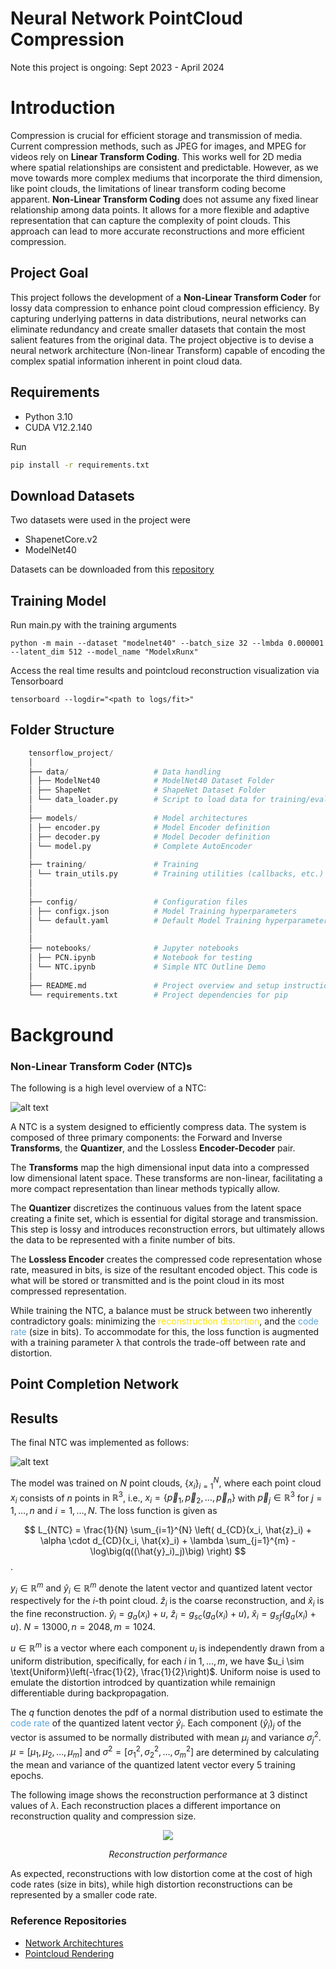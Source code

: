 # Neural Network PointCloud Compression

Note this project is ongoing: Sept 2023 - April 2024

# Introduction

Compression is crucial for efficient storage and transmission of media. Current compression methods, such as JPEG for images, and MPEG for videos rely on **Linear Transform Coding**. This works well for 2D media where spatial relationships are consistent and predictable. However, as we move towards more complex mediums that incorporate the third dimension, like point clouds, the limitations of linear transform coding become apparent. **Non-Linear Transform Coding** does not assume any fixed linear relationship among data points. It allows for a more flexible and adaptive representation that can capture the complexity of point clouds. This approach can lead to more accurate reconstructions and more efficient compression.

## Project Goal

This project follows the development of a **Non-Linear Transform Coder** for lossy data compression to enhance point cloud compression efficiency. By capturing underlying patterns in data distributions, neural networks can eliminate redundancy and create smaller datasets that contain the most salient features from the original data. The project objective is to devise a neural network architecture (Non-linear Transform) capable of encoding the complex spatial information inherent in point cloud data.

## Requirements

- Python 3.10
- CUDA V12.2.140

Run

```sh
pip install -r requirements.txt
```

## Download Datasets

Two datasets were used in the project were

- ShapenetCore.v2
- ModelNet40

Datasets can be downloaded from this [repository](https://github.com/antao97/PointCloudDatasets)

## Training Model

Run main.py with the training arguments

```shell
python -m main --dataset "modelnet40" --batch_size 32 --lmbda 0.000001 --latent_dim 512 --model_name "ModelxRunx"
```

Access the real time results and pointcloud reconstruction visualization via Tensorboard

```shell
tensorboard --logdir="<path to logs/fit>"
```

## Folder Structure

```python
    tensorflow_project/
    │
    ├── data/                   # Data handling
    │ ├── ModelNet40            # ModelNet40 Dataset Folder
    │ ├── ShapeNet              # ShapeNet Dataset Folder
    │ └── data_loader.py        # Script to load data for training/evaluation
    │
    ├── models/                 # Model architectures
    │ ├── encoder.py            # Model Encoder definition
    │ ├── decoder.py            # Model Decoder definition
    │ └── model.py              # Complete AutoEncoder
    │
    ├── training/               # Training
    │ └── train_utils.py        # Training utilities (callbacks, etc.)
    │
    │
    ├── config/                 # Configuration files
    │ ├── configx.json          # Model Training hyperparameters
    │ └── default.yaml          # Default Model Training hyperparameters
    │
    │
    ├── notebooks/              # Jupyter notebooks
    │ ├── PCN.ipynb             # Notebook for testing
    │ └── NTC.ipynb             # Simple NTC Outline Demo
    │
    ├── README.md               # Project overview and setup instructions
    └── requirements.txt        # Project dependencies for pip
```

# Background

### Non-Linear Transform Coder (NTC)s

The following is a high level overview of a NTC:

![alt text](https://github.com/ClayNdugga/NN-PointCloud-Compressor/blob/main/assets/NTC3.png?raw=true)

A NTC is a system designed to efficiently compress data. The system is composed of three primary components: the Forward and Inverse **Transforms**, the **Quantizer**, and the Lossless **Encoder-Decoder** pair.

The **Transforms** map the high dimensional input data into a compressed low dimensional latent space. These transforms are non-linear, facilitating a more compact representation than linear methods typically allow.

The **Quantizer** discretizes the continuous values from the latent space creating a finite set, which is essential for digital storage and transmission. This step is lossy and introduces reconstruction errors, but ultimately allows the data to be represented with a finite number of bits.

The **Lossless Encoder** creates the compressed code representation whose rate, measured in bits, is size of the resultant encoded object. This code is what will be stored or transmitted and is the point cloud in its most compressed representation.

While training the NTC, a balance must be struck between two inherently contradictory goals: minimizing the <span style="color:#fce303">reconstruction distortion</span>, and  the <span style="color:#5da4d7">code rate</span> (size in bits). To accommodate for this, the loss function is augmented with a training parameter λ that controls the trade-off between rate and distortion.

## Point Completion Network


## Results
The final NTC was implemented as follows:

![alt text](https://github.com/ClayNdugga/NN-PointCloud-Compressor/blob/main/assets/final_design.png?raw=true)

The model was trained on $N$ point clouds, $\{x_i\}_{i=1}^N$, where each point cloud $x_i$ consists of $n$ points in $\mathbb{R}^3$, i.e., $x_i = \{\vec{p}_1, \vec{p}_2, \ldots, \vec{p}_n\}$ with $\vec{p}_j \in \mathbb{R}^3$ for $j = 1, \ldots, n$ and $i = 1, \ldots, N$.  The loss function is given as


$$
L_{NTC} =  \frac{1}{N} \sum_{i=1}^{N} \left(  d_{CD}(x_i, \hat{z}_i) + \alpha \cdot d_{CD}(x_i, \hat{x}_i) + \lambda \sum_{j=1}^{m} -\log\big(q((\hat{y}_i)_j)\big) \right)
$$.



$y_i \in \mathbb{R}^m$ and $\hat{y}_i \in \mathbb{R}^m$ denote the latent vector and quantized latent vector respectively for the $i$-th point cloud. $\hat{z}_i$ is the coarse reconstruction, and $\hat{x}_i$ is the fine reconstruction. $\hat{y}_i = g_a(x_i) + u$, $\hat{z}_i = g_{sc}(g_a(x_i) + u)$, $\hat{x}_i = g_{sf}(g_a(x_i) + u)$. $N = 13000, n = 2048, m = 1024$.

$u \in \mathbb{R}^m$ is a vector where each component $u_i$ is independently drawn from a uniform distribution, specifically, for each $i$ in $1, \ldots, m$, we have $u_i \sim \text{Uniform}\left(-\frac{1}{2}, \frac{1}{2}\right)$. Uniform noise is used to emulate the distortion introdced by quantization while remainign differentiable during backpropagation. 

The $q$ function denotes the pdf of a normal distribution used to estimate the <span style="color:#5da4d7">code rate</span> of the quantized latent vector $\hat{y}_i$. Each component $(\hat{y}_i)_j$ of the vector is assumed to be normally distributed with mean $\mu_j$ and variance $\sigma_j^2$. $\mu = [\mu_1, \mu_2, \ldots, \mu_m]$ and $\sigma^2 = [\sigma_1^2, \sigma_2^2, \ldots, \sigma_m^2]$ are determined by calculating the mean and variance of the quantized latent vector every 5 training epochs.


The following image shows the reconstruction performance at 3 distinct values of $\lambda$. Each reconstruction places a different importance on reconstruction quality and compression size.

<p align="center">
  <img src="https://github.com/ClayNdugga/NN-PointCloud-Compressor/blob/main/assets/final_reconstruction.png?raw=true">
</p>
<p align="center">
  <i> Reconstruction performance</i>
</p>

As expected, reconstructions with low distortion come at the cost of high code rates (size in bits), while high distortion reconstructions can be represented by a smaller code rate.

<!--
### FoldingNet


The literature on point cloud classification and segmentation is extensive. While distinct from compression, these studies offer valuable insights on the training methodologies and network architectures that can serve as the foundation for the development of an effective NTC transform architecture. Most notable is FoldingNet, an autoencoder for point clouds that aligns closely with the goal of compression. It consists of two main components: the encoder, and decoder.

<figure align="center">
  <img src="https://github.com/ClayNdugga/NN-PointCloud-Compressor/blob/main/assets/FoldingNet.jpg?raw=true" alt="FoldingNet Architecture"/>
  <figcaption style="text-align: center;">
    <i>FoldingNet Architecture</i>
    <br>
    <cite>Source: https://arxiv.org/pdf/1712.07262.pdf</cite>
  </figcaption>
</figure>


#### Encoder

In contrast to the ordered and structured nature of pixel-based images, point cloud data is unstructured and inherently unordered. Consequently, some methods attempt to voxelize the point cloud to impose a structure suitable for traditional convolution operations. However, such voxelization becomes computational unfeasible at high resolutions necessitating a better approach.

The FoldingNet encoder can process point cloud’s directly, mitigating the computational overhead introduced by voxelization. Nonetheless, this approach introduces its own set of challenges. A key network requirement when processing directly is permutation invariance, that is, if two identical point clouds are evaluated by the model, one with a different order, they should produce an identical latent vector. To achieve this, FoldingNet employs shared weights across the MLP layers and processes points independently.

This approach, however, raises the challenge of capturing the local geometry accurately since the relational information between points is diminished when they are processed separately. FoldingNet addresses this in two ways: firstly, by concatenating a local covariance matrix to accompany each point so local geometric information in not lost when processing points individually in MLP blocks, and secondly, by employing K-Nearest Neighbour (K-NN) graph layers to effectively aggregate local features.

By hierarchically stacking graph layers, the "resolution" of the representation is progressively reduced allowing each subsequent layer to learn larger more abstract features.

The output of the encoding layer is a 1x512 latent vector that contains the most salient abstract features from the original object.

#### Decoder

The FoldingNet decoder is designed to reconstruct the original point cloud by "folding" a 2D grid back into the original 3D shape from information contained in the latent vector.

The universal approximation theorem suggests that a sufficiently deep MLP can approximate any non-linear function. In this case, the MLP is used to approximate a function that maps information from 2D -> 3D, allowing the grid to be transformed into the target 3D point cloud.

By concatenating the latent vector on a 2D grid before passing it through the MLP, the decoder can reconstruct the orignal sample.

<p align="center">
  <img width="460" height="300" src="https://github.com/ClayNdugga/NN-PointCloud-Compressor/blob/main/assets/example_fold.gif?raw=true">
</p>
<p align="center">
  <i>FoldingNet reconstructing a 3D couch from an inital 2D grid and couch latent vector</i>
</p>


### Integration

Encoder and Decoder network architecture from FoldingNet will serve as a starting point for the forward and inverse transform respectively in the NTC. Following their successful implementation, network modification and hyperparameter tuning will ensue to explore what changes facilitate effective compression. -->

### Reference Repositories

- [Network Architechtures](https://github.com/lynetcha/completion3d)
- [Pointcloud Rendering](https://github.com/zekunhao1995/PointFlowRenderer)
